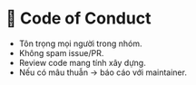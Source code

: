 # 📜 Code of Conduct

- Tôn trọng mọi người trong nhóm.
- Không spam issue/PR.
- Review code mang tính xây dựng.
- Nếu có mâu thuẫn → báo cáo với maintainer.

